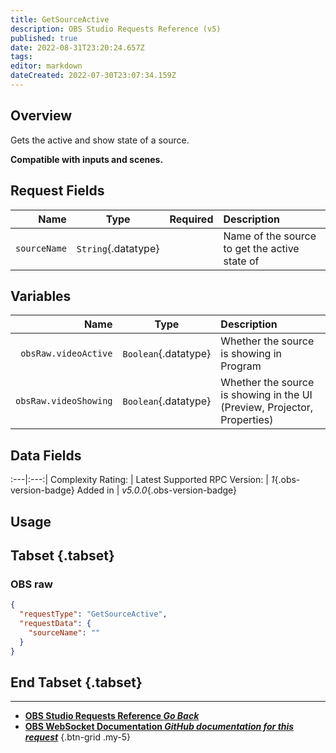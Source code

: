 ```yaml
---
title: GetSourceActive
description: OBS Studio Requests Reference (v5)
published: true
date: 2022-08-31T23:20:24.657Z
tags: 
editor: markdown
dateCreated: 2022-07-30T23:07:34.159Z
---
```


## Overview
Gets the active and show state of a source.

**Compatible with inputs and scenes.**

## Request Fields
Name | Type | Required| Description |
----:|:----:|:-------:|:------------|
`sourceName` | `String`{.datatype} | <i class="mdi mdi-check-bold"></i> | Name of the source to get the active state of

## Variables
Name | Type | Description | 
----:|:---------:|:------------|
`obsRaw.videoActive` | `Boolean`{.datatype} | Whether the source is showing in Program
`obsRaw.videoShowing` | `Boolean`{.datatype} | Whether the source is showing in the UI (Preview, Projector, Properties)

## Data Fields
:---|:---:|
Complexity Rating: | <span class="stars stars--2"></span>
Latest Supported RPC Version: | *1*{.obs-version-badge}
Added in | *v5.0.0*{.obs-version-badge}

## Usage
## Tabset {.tabset}
### OBS raw
```json
{
  "requestType": "GetSourceActive",
  "requestData": {
    "sourceName": ""
  }
}
```
## End Tabset {.tabset}

---

- [<i class="mdi mdi-chevron-left"></i>**OBS Studio Requests Reference *Go Back***](/en/Broadcasters/OBS/Requests)
- [<i class="mdi mdi-github"></i> **OBS WebSocket Documentation *GitHub documentation for this request***](https://github.com/obsproject/obs-websocket/blob/master/docs/generated/protocol.md#getsourceactive)
{.btn-grid .my-5}